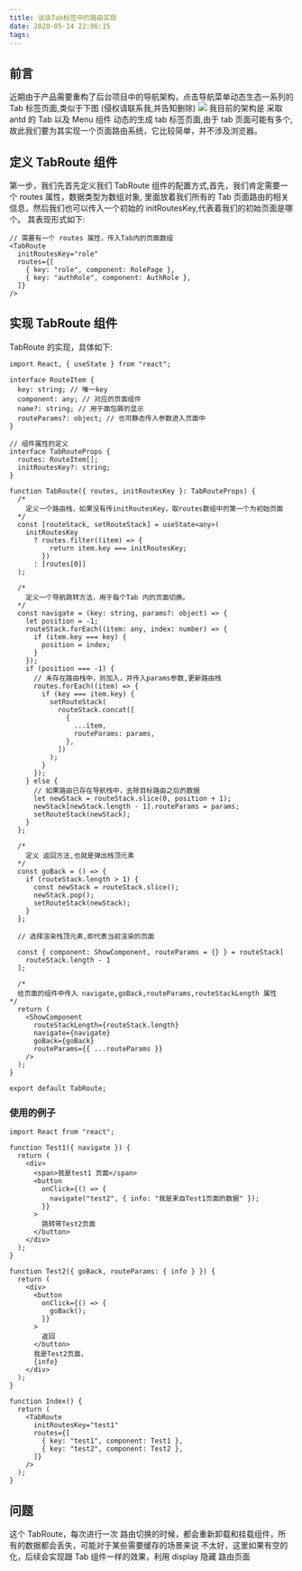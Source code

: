 ```yaml
---
title: 谈谈Tab标签中的路由实现
date: 2020-05-14 22:06:15
tags:
---
```


## 前言

近期由于产品需要重构了后台项目中的导航架构，点击导航菜单动态生态一系列的 Tab 标签页面,类似于下图
(侵权请联系我,并告知删除)
<img src="../images/structure.png"/>
我目前的架构是 采取 antd 的 Tab 以及 Menu 组件 动态的生成 tab 标签页面,由于 tab 页面可能有多个,故此我们要为其实现一个页面路由系统，它比较简单，并不涉及浏览器。

## 定义 TabRoute 组件

第一步，我们先首先定义我们 TabRoute 组件的配置方式,首先，我们肯定需要一个 routes 属性，数据类型为数组对象,
里面放着我们所有的 Tab 页面路由的相关信息，然后我们也可以传入一个初始的 initRoutesKey,代表着我们的初始页面是哪个。
其表现形式如下:

```tsx
// 需要有一个 routes 属性，传入Tab内的页面数组
<TabRoute
  initRoutesKey="role"
  routes={[
    { key: "role", component: RolePage },
    { key: "authRole", component: AuthRole },
  ]}
/>
```

## 实现 TabRoute 组件

TabRoute 的实现，具体如下:

```tsx
import React, { useState } from "react";

interface RouteItem {
  key: string; // 唯一key
  component: any; // 对应的页面组件
  name?: string; // 用于面包屑的显示
  routeParams?: object; // 也可静态传入参数进入页面中
}

// 组件属性的定义
interface TabRouteProps {
  routes: RouteItem[];
  initRoutesKey?: string;
}

function TabRoute({ routes, initRoutesKey }: TabRouteProps) {
  /*
    定义一个路由栈，如果没有传initRoutesKey，取routes数组中的第一个为初始页面
  */
  const [routeStack, setRouteStack] = useState<any>(
    initRoutesKey
      ? routes.filter((item) => {
          return item.key === initRoutesKey;
        })
      : [routes[0]]
  );

  /*
    定义一个导航跳转方法，用于每个Tab 内的页面切换。
  */
  const navigate = (key: string, params?: object) => {
    let position = -1;
    routeStack.forEach((item: any, index: number) => {
      if (item.key === key) {
        position = index;
      }
    });
    if (position === -1) {
      // 未存在路由栈中，则加入，并传入params参数,更新路由栈
      routes.forEach((item) => {
        if (key === item.key) {
          setRouteStack(
            routeStack.concat([
              {
                ...item,
                routeParams: params,
              },
            ])
          );
        }
      });
    } else {
      // 如果路由已存在导航栈中，去除目标路由之后的数据
      let newStack = routeStack.slice(0, position + 1);
      newStack[newStack.length - 1].routeParams = params;
      setRouteStack(newStack);
    }
  };

  /*
    定义 返回方法,也就是弹出栈顶元素
  */
  const goBack = () => {
    if (routeStack.length > 1) {
      const newStack = routeStack.slice();
      newStack.pop();
      setRouteStack(newStack);
    }
  };

  // 选择渲染栈顶元素,即代表当前渲染的页面

  const { component: ShowComponent, routeParams = {} } = routeStack[
    routeStack.length - 1
  ];

  /* 
  给页面的组件中传入 navigate,goBack,routeParams,routeStackLength 属性
*/
  return (
    <ShowComponent
      routeStackLength={routeStack.length}
      navigate={navigate}
      goBack={goBack}
      routeParams={{ ...routeParams }}
    />
  );
}

export default TabRoute;
```

### 使用的例子

```tsx
import React from "react";

function Test1({ navigate }) {
  return (
    <div>
      <span>我是test1 页面</span>
      <button
        onClick={() => {
          navigate("test2", { info: "我是来自Test1页面的数据" });
        }}
      >
        跳转带Test2页面
      </button>
    </div>
  );
}

function Test2({ goBack, routeParams: { info } }) {
  return (
    <div>
      <button
        onClick={() => {
          goBack();
        }}
      >
        返回
      </button>
      我是Test2页面，
      {info}
    </div>
  );
}

function Index() {
  return (
    <TabRoute
      initRoutesKey="test1"
      routes={[
        { key: "test1", component: Test1 },
        { key: "test2", component: Test2 },
      ]}
    />
  );
}
```

## 问题

这个 TabRoute，每次进行一次 路由切换的时候，都会重新卸载和挂载组件，所有的数据都会丢失，可能对于某些需要缓存的场景来说
不太好，这里如果有空的化，后续会实现跟 Tab 组件一样的效果，利用 display 隐藏 路由页面
